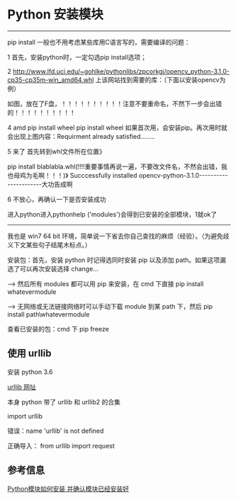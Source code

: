 # Python 安装模块 #

---

pip install 一般也不用考虑某些库用C语言写的，需要编译的问题：

1 首先，安装python时，一定勾选pip install选项；

2 http://www.lfd.uci.edu/~gohlke/pythonlibs/zpcorkgj/opencv_python-3.1.0-cp35-cp35m-win_amd64.whl   上该网站找到需要的库：（下面以安装opencv为例）


如图，放在了F盘，！！！！！！！！！！注意不要重命名，不然下一步会出错的！！！！！！！！！！

4 amd      pip install wheel       pip install wheel      如果首次用，会安装pip。再次用时就会出现上图内容：Requirment already satisfied........

5    来了
首先转到whl文件所在位置》    

 pip install blablabla.whl(!!!!重要事情再说一遍，不要改文件名，不然会出错，我也母鸡为毛啊！！！)》     Succcessfully installed opencv-python-3.1.0----------------------大功告成啊

6   不放心，再确认一下是否安装成功

进入python进入pythonhelp ('modules')会得到已安装的全部模块，1就ok了




---

我也是 win7 64 bit 环境，简单说一下省去你自己查找的麻烦（经验）。（为避免歧义下文某些句子结尾木标点。）

安装包：首先，安装 python 时记得选同时安装 pip 以及添加 path。如果这项漏选了可以再次安装选择 change...

--> 然后所有 modules 都可以用 pip 来安装，在 cmd 下直接 pip install whatevermodule

--> 无网络或无法链接网络时可以手动下载 module 到某 path 下，然后 pip install path\whatevermodule

查看已安装的包：cmd 下 pip freeze

## 使用 urllib ##

安装 python 3.6

[urllib 网址](http://www.lfd.uci.edu/~gohlke/pythonlibs/)

本身 python 带了 urllib 和 urllib2 的合集

import urllib 

错误：name 'urllib' is not defined

正确导入： from urllib import request

## 参考信息 ##

[Python模块如何安装 并确认模块已经安装好](https://www.zhihu.com/question/21695470)



